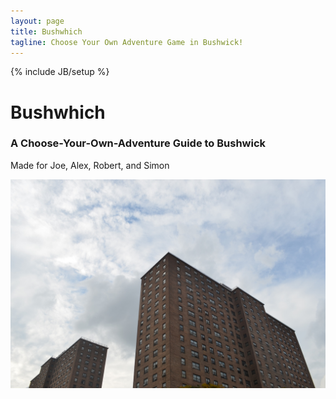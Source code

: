 ```yaml
---
layout: page
title: Bushwhich
tagline: Choose Your Own Adventure Game in Bushwick!
---
```

{% include JB/setup %}

<div id="text">
	<div class="inner-text">
		<h1>Bushwhich</h1>
		<h3>A Choose-Your-Own-Adventure Guide to Bushwick</h3>
		<p>Made for Joe, Alex, Robert, and Simon</p>
		<a href="portfolio/013.html"><i class="fa fa-play-circle-o fa-5x">
		</i></a>
	</div>
</div>

<img id="image" src="assets/images/start.jpg" class="center" />